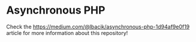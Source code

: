 # Asynchronous PHP

Check the https://medium.com/@lbacik/asynchronous-php-1d94af9e0f19 article for more information about this repository! 

